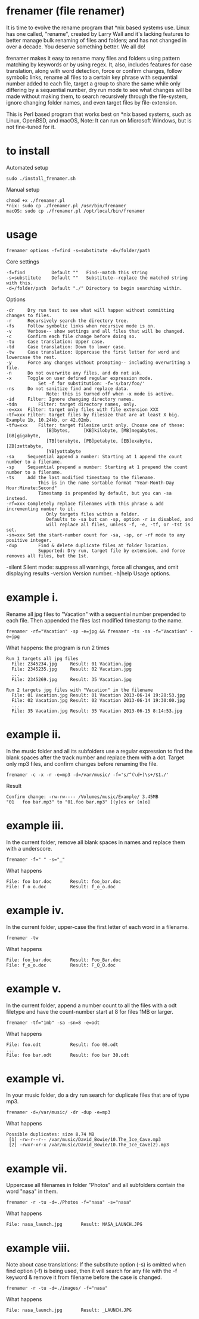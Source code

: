 frenamer (file renamer)
========
It is time to evolve the rename program that *nix based systems use. Linux has one called, "rename", created by Larry Wall 
and it's lacking features to better manage bulk renaming of files and folders; and has not changed in over a decade. 
You deserve something better. We all do!

frenamer makes it easy to rename many files and folders using pattern matching by keywords or by using regex. It, also, includes 
features for case translation, along with word detection, force or confirm changes, follow symbolic links, rename all files to a 
certain key phrase with sequential number added to each file, target a group to share the same while only differing by a 
sequential number, dry run mode to see what changes will be made without making them, to search recursively through the 
file-system, ignore changing folder names, and even target files by file-extension.

This is Perl based program that works best on *nix based systems, such as Linux, OpenBSD, and macOS, 
Note: It can run on Microsoft Windows, but is not fine-tuned for it.

to install
=====
Automated setup

	sudo ./install_frenamer.sh

Manual setup

	chmod +x ./frenamer.pl
	*nix: sudo cp ./frenamer.pl /usr/bin/frenamer
	macOS: sudo cp ./frenamer.pl /opt/local/bin/frenamer

usage
=====
    frenamer options -f=find -s=substitute -d=/folder/path
    
   Core settings
  
    -f=find          Default ""   Find--match this string 
    -s=substitute    Default ""   Substitute--replace the matched string with this.
    -d=/folder/path  Default "./" Directory to begin searching within.
    
   Options
   
    -dr		Dry run test to see what will happen without committing changes to files.
    -r		Recursively search the directory tree.
    -fs		Follow symbolic links when recursive mode is on.
    -v		Verbose-- show settings and all files that will be changed.
    -c		Confirm each file change before doing so.
    -tu		Case translation: Upper case.
    -td		Case translation: Down to lower case.
    -tw		Case translation: Uppercase the first letter for word and lowercase the rest.
    -y		Force any changes without prompting-- including overwriting a file.
    -n		Do not overwrite any files, and do not ask.
    -x		Toggle on user defined regular expression mode. 
    			Set -f for substitution: -f='s/bar/foo/'
    -ns		Do not sanitize find and replace data. 
    			   Note: this is turned off when -x mode is active.
	-id		Filter: Ignore changing directory names.
	-tdn		Filter: target directory names, only.
	-e=xxx	Filter: target only files with file extension XXX
	-tf=xxx	Filter: target files by filesize that are at least X big. Example 1b, 10.24kb, or 42.02mb.
	-tfu=xxx	Filter: target filesize unit only. Choose one of these:
    			   [B]bytes,     [KB]kilobyte, [MB]megabytes, [GB]gigabyte, 
    			   [TB]terabyte, [PB]petabyte, [EB]exabyte,   [ZB]zettabyte,
    			   [YB]yottabyte
	-sa		Sequential append a number: Starting at 1 append the count number to a filename.
	-sp		Sequential prepend a number: Starting at 1 prepend the count number to a filename.
	-ts		Add the last modified timestamp to the filename. 
				This is in the name sortable format "Year-Month-Day Hour:Minute:Second"
				Timestamp is prepended by default, but you can -sa instead.
	-rf=xxx	Completely replace filenames with this phrase & add incrementing number to it.
				   Only targets files within a folder.
				   Defaults to -sa but can -sp, option -r is disabled, and
				   will replace all files, unless -f, -e, -tf, or -tst is set.
	-sn=xxx	Set the start-number count for -sa, -sp, or -rf mode to any positive integer.
	-dup		Find & delete duplicate files at folder location.
				Supported: Dry run, target file by extension, and force removes all files, but the 1st.
   -silent	Silent mode: suppress all warnings, force all changes, and omit displaying results
   -version	Version number.
   -h|help	Usage options.
    
    	
example i.
=====
   Rename all jpg files to "Vacation" with a sequential number prepended to each file. Then
   appended the files last modified timestamp to the name.
    	
    frenamer -rf="Vacation" -sp -e=jpg && frenamer -ts -sa -f="Vacation" -e=jpg

   What happens: the program is run 2 times
        
    Run 1 targets all jpg files
   	  File: 2345234.jpg		Result: 01 Vacation.jpg
   	  File: 2345235.jpg		Result: 02 Vacation.jpg
   	  ...
   	  File: 2345269.jpg		Result: 35 Vacation.jpg
   		
   	Run 2 targets jpg files with "Vacation" in the filename
   	  File: 01 Vacation.jpg	Result: 01 Vacation 2013-06-14 19:28:53.jpg
   	  File: 02 Vacation.jpg	Result: 02 Vacation 2013-06-14 19:30:00.jpg
   	  ...
   	  File: 35 Vacation.jpg	Result: 35 Vacation 2013-06-15 8:14:53.jpg
	
example ii.
=====
   In the music folder and all its subfolders use a regular expression to find the blank spaces after 
   the track number and replace them with a dot. Target only mp3 files, and confirm changes before 
   renaming the file.
   
    frenamer -c -x -r -e=mp3 -d=/var/music/ -f='s/^(\d+)\s+/$1./'
    	
   Result
   
    Confirm change: -rw-rw---- /Volumes/music/Example/ 3.45MB
    "01   foo bar.mp3" to "01.foo bar.mp3" [(y)es or (n)o] 

example iii.
=====
   In the current folder, remove all blank spaces in names and replace them with a underscore.
   
    frenamer -f=" "	-s="_"
   
   What happens
  
    File: foo bar.doc       Result: foo_bar.doc
    File: f o o.doc	        Result: f_o_o.doc

example iv.
=====
   In the current folder, upper-case the first letter of each word in a filename.
   
    frenamer -tw
    	
   What happens
    	
    File: foo_bar.doc  	    Result: Foo_Bar.doc
    File: f_o_o.doc	   	    Result: F_O_O.doc

example v.
=====
   In the current folder, append a number count to all the files with a odt filetype and
   have the count-number start at 8 for files 1MB or larger.
    	
    frenamer -tf="1mb" -sa -sn=8 -e=odt

   What happens
   
    File: foo.odt          	Result: foo 08.odt
    ...
    File: foo bar.odt       Result: foo bar 30.odt

example vi.
=====

   In your music folder, do a dry run search for duplicate files that are of type mp3.
   
    frenamer -d=/var/music/ -dr -dup -e=mp3

   What happens
        
    Possible duplicates: size 8.74 MB
     [1] -rw-r--r-- /var/music/David_Bowie/10.The_Ice_Cave.mp3
     [2] -rwxr-xr-x /var/music/David_Bowie/10.The_Ice_Cave(2).mp3

example vii.
=====

   Uppercase all filenames in folder "Photos" and all subfolders contain the word "nasa" in them.
   
    frenamer -r -tu -d=./Photos -f="nasa" -s="nasa"
    	
   What happens
    	
    File: nasa_launch.jpg     	Result: NASA_LAUNCH.JPG

example viii.
=====

   Note about case translations: 
   If the substitute option (-s) is omitted when find option (-f) is being used, 
   then it will search for any file with the -f keyword & remove it from filename 
   before the case is changed.
   
    frenamer -r -tu -d=./images/ -f="nasa"
    
   What happens
    
    File: nasa_launch.jpg     	Result: _LAUNCH.JPG
